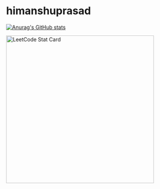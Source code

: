 # himanshuprasad
[![Anurag's GitHub stats](https://github-readme-stats.vercel.app/api?username=himanshuprasad789)](https://github.com/anuraghazra/github-readme-stats)

<a href="https://github.com/KnlnKS/leetcode-stats">
  <img alt="LeetCode Stat Card" src="https://apu5rh8gxk.execute-api.us-east-1.amazonaws.com/default/leetcode-stats?username=himanshuprasad789" width="400"/>
</a>
